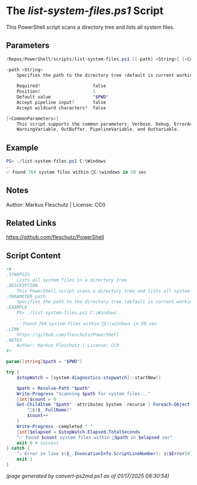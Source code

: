 The *list-system-files.ps1* Script
===========================

This PowerShell script scans a directory tree and lists all system files.

Parameters
----------
```powershell
/Repos/PowerShell/scripts/list-system-files.ps1 [[-path] <String>] [<CommonParameters>]

-path <String>
    Specifies the path to the directory tree (default is current working dir)
    
    Required?                    false
    Position?                    1
    Default value                "$PWD"
    Accept pipeline input?       false
    Accept wildcard characters?  false

[<CommonParameters>]
    This script supports the common parameters: Verbose, Debug, ErrorAction, ErrorVariable, WarningAction, 
    WarningVariable, OutBuffer, PipelineVariable, and OutVariable.
```

Example
-------
```powershell
PS> ./list-system-files.ps1 C:\Windows
...
✅ Found 764 system files within 📂C:\windows in 50 sec

```

Notes
-----
Author: Markus Fleschutz | License: CC0

Related Links
-------------
https://github.com/fleschutz/PowerShell

Script Content
--------------
```powershell
<#
.SYNOPSIS
	Lists all system files in a directory tree
.DESCRIPTION
	This PowerShell script scans a directory tree and lists all system files.
.PARAMETER path
	Specifies the path to the directory tree (default is current working dir)
.EXAMPLE
	PS> ./list-system-files.ps1 C:\Windows
	...
	✅ Found 764 system files within 📂C:\windows in 50 sec
.LINK
	https://github.com/fleschutz/PowerShell
.NOTES
	Author: Markus Fleschutz | License: CC0
#>

param([string]$path = "$PWD")

try {
	$stopWatch = [system.diagnostics.stopwatch]::startNew()

	$path = Resolve-Path "$path"
	Write-Progress "Scanning $path for system files..."
	[int]$count = 0
	Get-ChildItem "$path" -attributes System -recurse | Foreach-Object {
		"📄$($_.FullName)"
		$count++
	}
	Write-Progress -completed " "
	[int]$elapsed = $stopWatch.Elapsed.TotalSeconds
	"✅ Found $count system files within 📂$path in $elapsed sec" 
	exit 0 # success
} catch {
	"⚠️ Error in line $($_.InvocationInfo.ScriptLineNumber): $($Error[0])"
	exit 1
}
```

*(page generated by convert-ps2md.ps1 as of 01/17/2025 08:30:54)*

